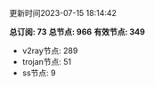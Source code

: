 更新时间2023-07-15 18:14:42

**总订阅: 73**
**总节点: 966**
**有效节点: 349**
- v2ray节点: 289
- trojan节点: 51
- ss节点: 9
